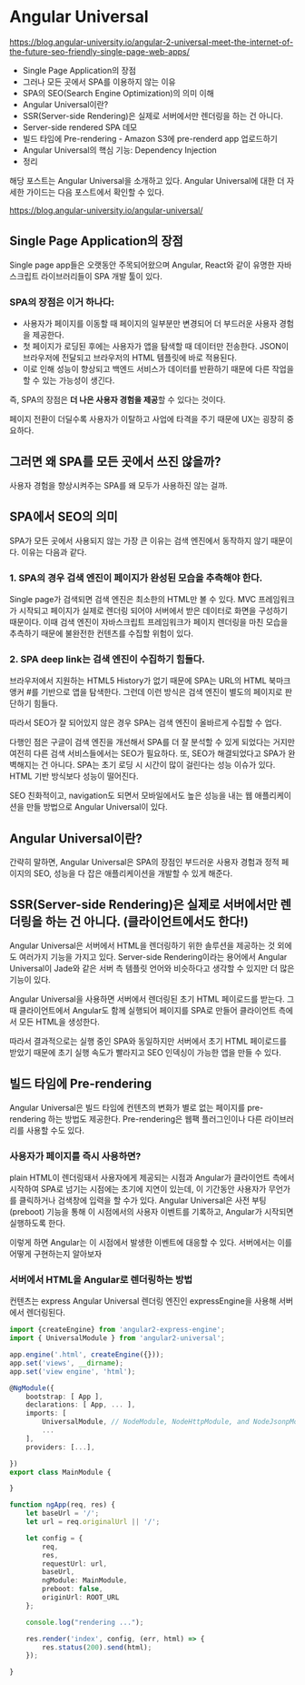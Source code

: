# Angular Universal

https://blog.angular-university.io/angular-2-universal-meet-the-internet-of-the-future-seo-friendly-single-page-web-apps/

- Single Page Application의 장점
- 그러나 모든 곳에서 SPA를 이용하지 않는 이유
- SPA의 SEO(Search Engine Optimization)의 의미 이해
- Angular Universal이란?
- SSR(Server-side Rendering)은 실제로 서버에서만 렌더링을 하는 건 아니다.
- Server-side rendered SPA 데모
- 빌드 타임에 Pre-rendering - Amazon S3에 pre-renderd app 업로드하기
- Angular Universal의 핵심 기능: Dependency Injection
- 정리

해당 포스트는 Angular Universal을 소개하고 있다. Angular Universal에 대한 더 자세한 가이드는 다음 포스트에서 확인할 수 있다.

https://blog.angular-university.io/angular-universal/

## Single Page Application의 장점

Single page app들은 오랫동안 주목되어왔으며 Angular, React와 같이 유명한 자바스크립트 라이브러리들이 SPA 개발 툴이 있다.

### SPA의 장점은 이거 하나다:

- 사용자가 페이지를 이동할 때 페이지의 일부분만 변경되어 더 부드러운 사용자 경험을 제공한다.
- 첫 페이지가 로딩된 후에는 사용자가 앱을 탐색할 때 데이터만 전송한다. JSON이 브라우저에 전달되고 브라우저의 HTML 템플릿에 바로 적용된다.
- 이로 인해 성능이 향상되고 백엔드 서비스가 데이터를 반환하기 때문에 다른 작업을 할 수 있는 가능성이 생긴다.

즉, SPA의 장점은 **더 나은 사용자 경험을 제공**할 수 있다는 것이다.

페이지 전환이 더딜수록 사용자가 이탈하고 사업에 타격을 주기 때문에 UX는 굉장히 중요하다.

## 그러면 왜 SPA를 모든 곳에서 쓰진 않을까?

사용자 경험을 향상시켜주는 SPA를 왜 모두가 사용하진 않는 걸까. 

## SPA에서 SEO의 의미

SPA가 모든 곳에서 사용되지 않는 가장 큰 이유는 검색 엔진에서 동작하지 않기 때문이다. 이유는 다음과 같다.

### 1. SPA의 경우 검색 엔진이 페이지가 완성된 모습을 추측해야 한다.

Single page가 검색되면 검색 엔진은 최소한의 HTML만 볼 수 있다. MVC 프레임워크가 시작되고 페이지가 실제로 렌더링 되어야 서버에서 받은 데이터로 화면을 구성하기 때문이다. 이때 검색 엔진이 자바스크립트 프레임워크가 페이지 렌더링을 마친 모습을 추측하기 때문에 불완전한 컨텐츠를 수집할 위험이 있다.

### 2. SPA deep link는 검색 엔진이 수집하기 힘들다.

브라우저에서 지원하는 HTML5 History가 없기 때문에 SPA는 URL의 HTML 북마크 앵커 #를 기반으로 앱을 탐색한다. 그런데 이런 방식은 검색 엔진이 별도의 페이지로 판단하기 힘들다. 

따라서 SEO가 잘 되어있지 않은 경우 SPA는 검색 엔진이 올바르게 수집할 수 업다.

다행인 점은 구글이 검색 엔진을 개선해서 SPA를 더 잘 분석할 수 있게 되었다는 거지만 여전히 다른 검색 서비스들에서는 SEO가 필요하다. 또, SEO가 해결되었다고 SPA가 완벽해지는 건 아니다. SPA는 초기 로딩 시 시간이 많이 걸린다는 성능 이슈가 있다. HTML 기반 방식보다 성능이 떨어진다.

SEO 친화적이고, navigation도 되면서 모바일에서도 높은 성능을 내는 웹 애플리케이션을 만들 방법으로 Angular Universal이 있다.

## Angular Universal이란?

간략히 말하면, Angular Universal은 SPA의 장점인 부드러운 사용자 경험과 정적 페이지의 SEO, 성능을 다 잡은 애플리케이션을 개발할 수 있게 해준다.

## SSR(Server-side Rendering)은 실제로 서버에서만 렌더링을 하는 건 아니다. (클라이언트에서도 한다!)

Angular Universal은 서버에서 HTML을 렌더링하기 위한 솔루션을 제공하는 것 외에도 여러가지 기능을 가지고 있다. Server-side Rendering이라는 용어에서 Angular Universal이 Jade와 같은 서버 측 템플릿 언어와 비슷하다고 생각할 수 있지만 더 많은 기능이 있다.

Angular Universal을 사용하면 서버에서 렌더링된 초기 HTML 페이로드를 받는다. 그때 클라이언트에서 Angular도 함께 실행되어 페이지를 SPA로 만들어 클라이언트 측에서 모든 HTML을 생성한다.

따라서 결과적으로는 실행 중인 SPA와 동일하지만 서버에서 초기 HTML 페이로드를 받았기 때문에 초기 실행 속도가 빨라지고 SEO 인덱싱이 가능한 앱을 만들 수 있다.

## 빌드 타임에 Pre-rendering  

Angular Universal은 빌드 타임에 컨텐츠의 변화가 별로 없는 페이지를 pre-rendering 하는 방법도 제공한다. Pre-rendering은 웹팩 플러그인이나 다른 라이브러리를 사용할 수도 있다.

### 사용자가 페이지를 즉시 사용하면?

plain HTML이 렌더링돼서 사용자에게 제공되는 시점과 Angular가 클라이언트 측에서 시작하여 SPA로 넘기는 시점에는 초기에 지연이 있는데, 이 기간동안 사용자가 무언가를 클릭하거나 검색창에 입력을 할 수가 있다. Angular Universal은 사전 부팅(preboot) 기능을 통해 이 시점에서의 사용자 이벤트를 기록하고, Angular가 시작되면 실행하도록 한다.

이렇게 하면 Angular는 이 시점에서 발생한 이벤트에 대응할 수 있다. 서버에서는 이를 어떻게 구현하는지 알아보자

### 서버에서 HTML을 Angular로 렌더링하는 방법

컨텐츠는 express Angular Universal 렌더링 엔진인 expressEngine을 사용해 서버에서 렌더링된다.

```typescript
import {createEngine} from 'angular2-express-engine';
import { UniversalModule } from 'angular2-universal';

app.engine('.html', createEngine({}));
app.set('views', __dirname);
app.set('view engine', 'html');

@NgModule({
    bootstrap: [ App ],
    declarations: [ App, ... ],
    imports: [
        UniversalModule, // NodeModule, NodeHttpModule, and NodeJsonpModule are included
        ...
    ],
    providers: [...],

})
export class MainModule {

}

function ngApp(req, res) {
    let baseUrl = '/';
    let url = req.originalUrl || '/';

    let config = {
        req,
        res,
        requestUrl: url,
        baseUrl,
        ngModule: MainModule,
        preboot: false,
        originUrl: ROOT_URL
    };

    console.log("rendering ...");

    res.render('index', config, (err, html) => {
        res.status(200).send(html);
    });

}

```
























